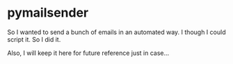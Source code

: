 # pymailsender

So I wanted to send a bunch of emails in an automated way.
I though I could script it. So I did it.

Also, I will keep it here for future reference just in case...